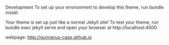 Development
To set up your environment to develop this theme, run bundle install.

Your theme is set up just like a normal Jekyll site! To test your theme, run bundle exec jekyll serve and open your browser at http://localhost:4000. 

webpage: 
http://gunnerus-case.github.io